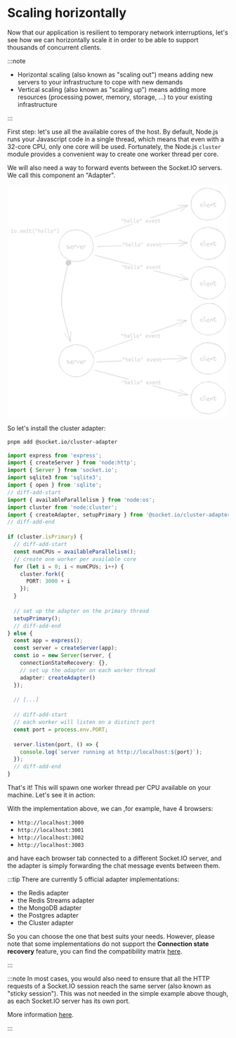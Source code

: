# Scaling horizontally

Now that our application is resilient to temporary network interruptions, let's see how we can horizontally scale it in order to be able to support thousands of concurrent clients.

:::note

- Horizontal scaling (also known as "scaling out") means adding new servers to your infrastructure to cope with new demands
- Vertical scaling (also known as "scaling up") means adding more resources (processing power, memory, storage, ...) to your existing infrastructure

:::

First step: let's use all the available cores of the host. By default, Node.js runs your Javascript code in a single thread, which means that even with a 32-core CPU, only one core will be used. Fortunately, the Node.js `cluster` module provides a convenient way to create one worker thread per core.

We will also need a way to forward events between the Socket.IO servers. We call this component an "Adapter".

![Adapter](/img/adapter-dark.png)

So let's install the cluster adapter:

```bash
pnpm add @socket.io/cluster-adapter
```

```ts
import express from 'express';
import { createServer } from 'node:http';
import { Server } from 'socket.io';
import sqlite3 from 'sqlite3';
import { open } from 'sqlite';
// diff-add-start
import { availableParallelism } from 'node:os';
import cluster from 'node:cluster';
import { createAdapter, setupPrimary } from '@socket.io/cluster-adapter';
// diff-add-end

if (cluster.isPrimary) {
  // diff-add-start
  const numCPUs = availableParallelism();
  // create one worker per available core
  for (let i = 0; i < numCPUs; i++) {
    cluster.fork({
      PORT: 3000 + i
    });
  }

  // set up the adapter on the primary thread
  setupPrimary();
  // diff-add-end
} else {
  const app = express();
  const server = createServer(app);
  const io = new Server(server, {
    connectionStateRecovery: {},
    // set up the adapter on each worker thread
    adapter: createAdapter()
  });

  // [...]

  // diff-add-start
  // each worker will listen on a distinct port
  const port = process.env.PORT;

  server.listen(port, () => {
    console.log(`server running at http://localhost:${port}`);
  });
  // diff-add-end
}
```

That's it! This will spawn one worker thread per CPU available on your machine. Let's see it in action:

With the implementation above, we can ,for example, have 4 browsers:

- `http://localhost:3000`
- `http://localhost:3001`
- `http://localhost:3002`
- `http://localhost:3003`

and have each browser tab connected to a different Socket.IO server, and the adapter is simply forwarding the chat message events between them.

:::tip
There are currently 5 official adapter implementations:

- the Redis adapter
- the Redis Streams adapter
- the MongoDB adapter
- the Postgres adapter
- the Cluster adapter

So you can choose the one that best suits your needs. However, please note that some implementations do not support the **Connection state recovery** feature, you can find the compatibility matrix [here](https://socket.io/docs/v4/connection-state-recovery#compatibility-with-existing-adapters).

:::

:::note
In most cases, you would also need to ensure that all the HTTP requests of a Socket.IO session reach the same server (also known as "sticky session"). This was not needed in the simple example above though, as each Socket.IO server has its own port.

More information [here](https://socket.io/docs/v4/using-multiple-nodes/).

:::
